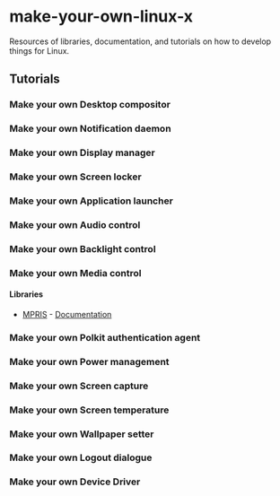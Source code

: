 # make-your-own-linux-x
Resources of libraries, documentation, and tutorials on how to develop things for Linux.


## Tutorials
### Make your own Desktop compositor
### Make your own Notification daemon
### Make your own Display manager
### Make your own Screen locker
### Make your own Application launcher
### Make your own Audio control
### Make your own Backlight control
### Make your own Media control
#### Libraries
* [MPRIS](https://specifications.freedesktop.org/mpris-spec/latest/) - [Documentation](https://mpris2.readthedocs.io/en/latest/)
### Make your own Polkit authentication agent
### Make your own Power management
### Make your own Screen capture
### Make your own Screen temperature
### Make your own Wallpaper setter
### Make your own Logout dialogue
### Make your own Device Driver
